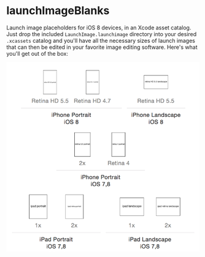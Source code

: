launchImageBlanks
=================

Launch image placeholders for iOS 8 devices, in an Xcode asset catalog. Just drop the included `LaunchImage.launchimage` directory into your desired `.xcassets` catalog and you'll have all the necessary sizes of launch images that can then be edited in your favorite image editing software. Here's what you'll get out of the box:

![](assetCatalogPreview.png)
